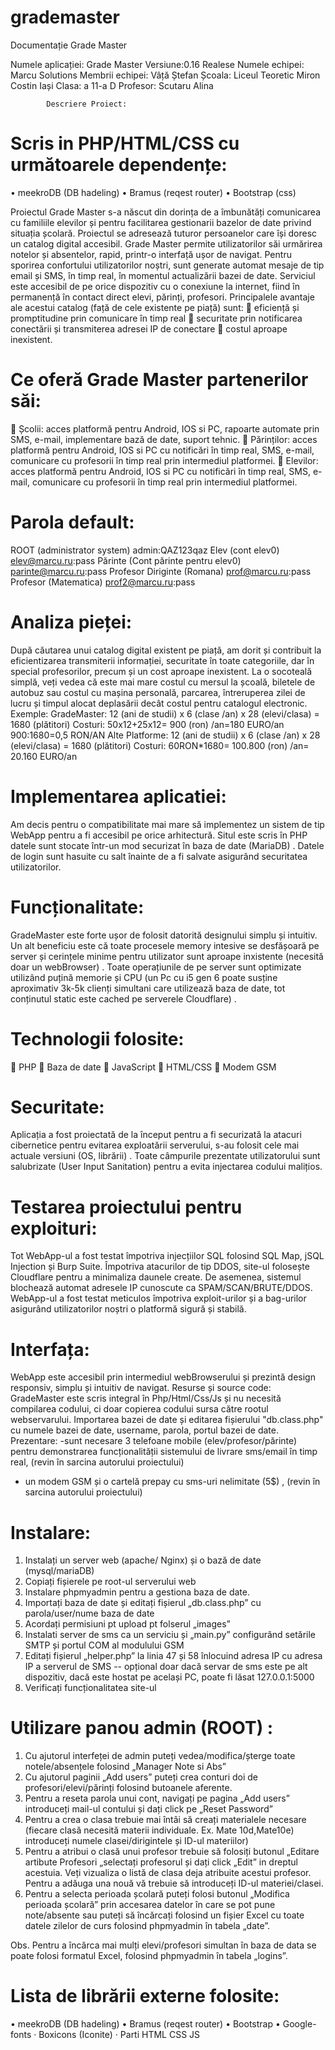# grademaster

Documentație
Grade Master

Numele aplicației: Grade Master
Versiune:0.16 Realese
Numele echipei: Marcu Solutions
Membrii echipei: Vâță Ștefan
Școala: Liceul Teoretic Miron Costin Iași
Clasa: a 11-a D
Profesor: Scutaru Alina









			Descriere Proiect:

# Scris in PHP/HTML/CSS cu următoarele dependențe:
•	meekroDB (DB hadeling) 
•	Bramus (reqest router) 
•	Bootstrap (css) 

Proiectul Grade Master s-a născut din dorința de a îmbunătăți comunicarea cu familiile elevilor și pentru facilitarea gestionarii bazelor de date privind situația școlară. 
Proiectul se adresează tuturor persoanelor care își doresc un catalog digital accesibil. Grade Master permite utilizatorilor săi urmărirea notelor și absentelor, rapid,  printr-o interfață ușor de navigat. 
Pentru sporirea confortului  utilizatorilor noștri, sunt generate automat mesaje de tip  email și SMS, în timp real, în momentul actualizării bazei de date. Serviciul este accesibil de pe orice dispozitiv cu o conexiune la internet, fiind în permanență în contact direct elevi,  părinți, profesori.
Principalele avantaje ale acestui catalog (față de cele existente pe piață)  sunt: 
	eficiență și promptitudine prin comunicare în timp real
	securitate prin notificarea conectării și transmiterea adresei IP de conectare
	costul aproape inexistent.

# Ce oferă Grade Master partenerilor săi:
	Școlii: acces platformă pentru Android, IOS si PC, rapoarte automate prin SMS, e-mail, implementare bază de date, suport tehnic.
	Părinților: acces platformă pentru Android, IOS si PC cu notificări în timp real, SMS, e-mail, comunicare cu profesorii în timp real prin intermediul platformei.
	Elevilor: acces platformă pentru Android, IOS si PC cu notificări în timp real, SMS, e-mail, comunicare cu profesorii în timp real prin intermediul platformei.

# Parola default:
ROOT (administrator system)    admin:QAZ123qaz
Elev (cont elev0) 	elev@marcu.ru:pass
Părinte (Cont părinte pentru elev0)  parinte@marcu.ru:pass
Profesor Diriginte  (Romana) 	prof@marcu.ru:pass
Profesor  (Matematica) 	prof2@marcu.ru:pass

# Analiza pieței:
După căutarea unui catalog digital existent pe piață, am dorit și contribuit la eficientizarea transmiterii informației, securitate în toate categoriile, dar în special profesorilor, precum și un cost aproape inexistent.
La o socoteală simplă, veți vedea că este mai mare costul cu mersul la școală, biletele de autobuz sau costul cu mașina personală, parcarea, întreruperea zilei de lucru și timpul alocat deplasării decât costul pentru  catalogul electronic.
Exemple: 
GradeMaster:
12 (ani de studii)  x 6  (clase /an) x 28 (elevi/clasa) = 1680 (plătitori) 
Costuri: 50x12+25x12= 900 (ron) /an=180 EURO/an
900:1680=0,5 RON/AN
Alte Platforme:
12 (ani de studii)  x 6  (clase /an) x 28 (elevi/clasa) = 1680 (plătitori) 
Costuri: 60RON*1680= 100.800 (ron) /an= 20.160 EURO/an

# Implementarea aplicatiei:
Am decis pentru o compatibilitate mai mare să implementez un sistem de tip WebApp pentru a fi accesibil pe orice arhitectură. Situl este scris în PHP datele sunt stocate într-un mod securizat în baza de date (MariaDB) . Datele de login sunt hasuite cu salt înainte de a fi salvate asigurând securitatea utilizatorilor. 
# Funcționalitate:
GradeMaster este forte ușor de folosit datorită designului simplu și intuitiv. Un alt beneficiu este că toate procesele memory intesive se desfășoară pe server și cerințele minime pentru utilizator sunt aproape inxistente  (necesită doar un webBrowser) . Toate operațiunile de pe server sunt optimizate utilizând puțină memorie și CPU (un Pc cu i5 gen 6 poate susține aproximativ 3k-5k clienți simultani care utilizează baza de date, tot conținutul static este cached pe serverele Cloudflare) .
# Technologii folosite:
	PHP
	Baza de date
	JavaScript
	HTML/CSS
	Modem GSM
# Securitate:
Aplicația a fost proiectată de la început pentru a fi securizată la atacuri cibernetice pentru evitarea exploatării serverului, s-au folosit cele mai actuale versiuni (OS, librării) . Toate câmpurile prezentate utilizatorului sunt salubrizate (User Input Sanitation)  pentru a evita injectarea codului malițios. 

# Testarea proiectului pentru exploituri:
Tot WebApp-ul a fost testat împotriva injecțiilor SQL folosind SQL Map, jSQL Injection și Burp Suite. Împotriva atacurilor de tip DDOS, site-ul folosește Cloudflare pentru a minimaliza daunele create. De asemenea, sistemul blochează automat adresele IP cunoscute ca SPAM/SCAN/BRUTE/DDOS. 
WebApp-ul a fost testat meticulos împotriva exploit-urilor și a bag-urilor asigurând utilizatorilor noștri o platformă sigură și stabilă.

# Interfața:
WebApp este accesibil prin intermediul webBrowserului și prezintă design responsiv, simplu și intuitiv de navigat.
Resurse și source code:
GradeMaster este scris integral în Php/Html/Css/Js și nu necesită compilarea codului, ci doar copierea codului sursa către rootul webservarului. Importarea bazei de date și editarea fișierului "db.class.php" cu numele bazei de date, username, parola, portul bazei de date.
Prezentare:
-sunt necesare 3 telefoane mobile (elev/profesor/părinte)  pentru  demonstrarea funcționalității sistemului de livrare sms/email în timp real,  (revin în sarcina autorului proiectului) 
- un modem GSM și o cartelă prepay cu sms-uri nelimitate (5$) ,  (revin în sarcina autorului proiectului) 
# Instalare:
1.	Instalați un server web  (apache/ Nginx)  și o bază de date  (mysql/mariaDB) 
2.	Copiați fișierele pe root-ul serverului web
3.	Instalare phpmyadmin pentru a gestiona baza de date.
4.	Importați baza de date și editați fișierul „db.class.php” cu parola/user/nume baza de date
5.	Acordați permisiuni pt upload pt folserul „images”  
6.	Instalati server de sms ca un serviciu și „main.py” configurând setările SMTP și portul COM al modulului GSM
7.	Editați fișierul „helper.php” la linia 47 și 58 înlocuind adresa IP cu adresa IP a serverul de SMS    -- opțional doar dacă servar de sms este pe alt dispozitiv, dacă este hostat pe același PC, poate fi lăsat 127.0.0.1:5000
8.	Verificați funcționalitatea site-ul 



# Utilizare panou admin (ROOT) :
1.	Cu ajutorul interfeței de admin puteți vedea/modifica/șterge toate notele/absențele folosind „Manager Note si Abs”
2.	Cu ajutorul paginii „Add users” puteți crea conturi doi de profesori/elevi/părinți  folosind butoanele aferente.
3.	Pentru a reseta parola unui cont, navigați pe pagina „Add users” introduceți mail-ul contului și dați click pe „Reset Password”
4.	Pentru a crea o clasa trebuie mai întâi să creați materialele necesare (fiecare clasă necesită materii individuale. Ex. Mate 10d,Mate10e)  introduceți numele clasei/dirigintele și ID-ul materiilor) 
5.	Pentru a atribui o clasă unui profesor trebuie să folosiți butonul „Editare artibute Profesori „selectați profesorul și dați click „Edit”  in dreptul acestuia. Veți vizualiza o listă de clasa deja atribuite acestui profesor. Pentru a  adăuga una nouă vă trebuie să introduceți ID-ul materiei/clasei.
6.	Pentru a selecta perioada școlară puteți folosi butonul „Modifica perioada școlară” prin accesarea datelor în care se pot pune note/absente sau puteți să încărcați folosind un fișier Excel cu toate datele zilelor de curs folosind phpmyadmin în tabela „date”.



Obs.
Pentru a încărca mai mulți elevi/profesori simultan în baza de data se poate folosi formatul Excel, folosind phpmyadmin în tabela „logins”.


# Lista de librării externe folosite:
•	meekroDB (DB hadeling) 
•	Bramus (reqest router) 
•	Bootstrap
•	Google-fonts
·	Boxicons (Iconite) 
·	Parti HTML CSS JS


